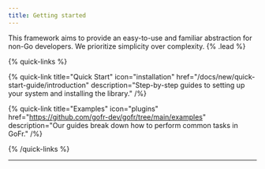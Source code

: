```yaml
---
title: Getting started
---
```


This framework aims to provide an easy-to-use and familiar abstraction for non-Go developers. We prioritize simplicity over complexity. {% .lead %}

{% quick-links %}

{% quick-link title="Quick Start" icon="installation" href="/docs/new/quick-start-guide/introduction" description="Step-by-step guides to setting up your system and installing the library." /%}

<!-- {% quick-link title="Features" icon="presets" href="/" description="Take a look at the features available out of the box." /%} -->

{% quick-link title="Examples" icon="plugins" href="https://github.com/gofr-dev/gofr/tree/main/examples" description="Our guides break down how to perform common tasks in GoFr." /%}

<!-- {% quick-link title="FAQ" icon="theming" href="/" description="Frequently asked questions and solutions to commonly occurring issues." /%} -->

{% /quick-links %}

---

<!--
## Goal

The goal of this framework is to provide an easy to use and familiar abstraction for non-go developers. We will trade
off performance for ease of use.


## Development Notes

* Some services will be required to pass the entire test suite. We recommend using docker for running those services.
  ```bash
  docker run --name gofr-mysql -e MYSQL_ROOT_PASSWORD=password -p 2001:3306 -d mysql:8.0.30
  docker run --name gofr-redis -p 2002:6379 -d redis:7.0.5
  docker run --name gofr-cassandra -d -p 2003:9042 cassandra:4.1
  docker run --name gofr-solr -p 2020:8983 solr:8 -DzkRun
  docker run --name gofr-mongo -d -e MONGO_INITDB_ROOT_USERNAME=admin -e MONGO_INITDB_ROOT_PASSWORD=admin123 -p 2004:27017 mongo:6.0.2
  docker run --name gofr-zipkin -d -p 2005:9411 openzipkin/zipkin:2
  docker run --name gofr-pgsql -d -e POSTGRES_DB=customers -e POSTGRES_PASSWORD=root123 -p 2006:5432 postgres:15.1
  docker run --name gofr-mssql -d -e 'ACCEPT_EULA=Y' -e 'SA_PASSWORD=reallyStrongPwd123' -p 2007:1433 mcr.microsoft.com/azure-sql-edge
  docker run --rm -d -p 2181:2181 -p 443:2008 -p 2008:2008 -p 2009:2009 \
      --env ADVERTISED_LISTENERS=PLAINTEXT://localhost:443,INTERNAL://localhost:2009 \
      --env LISTENERS=PLAINTEXT://0.0.0.0:2008,INTERNAL://0.0.0.0:2009 \
      --env SECURITY_PROTOCOL_MAP=PLAINTEXT:PLAINTEXT,INTERNAL:PLAINTEXT \
      --env INTER_BROKER=INTERNAL \
      --env KAFKA_CREATE_TOPICS="test-topic,test:36:1,krisgeus:12:1:compact" \
      --name gofr-kafka \
      krisgeus/docker-kafka

  docker run --name gofr-yugabyte -p 2011:9042 -d yugabytedb/yugabyte:2.14.5.0-b18 bin/yugabyted start --daemon=false
  docker run -d --name gofr-elasticsearch -p 2012:9200 -p 2013:9300 -e "discovery.type=single-node" elasticsearch:6.8.6
  docker run -d --name gofr-dynamodb -p 2021:8000 amazon/dynamodb-local:1.22.0
  docker run -d --name=gofr-cockroachdb -p 26257:26257 cockroachdb/cockroach:v21.2.4 start-single-node --insecure
  docker run --name=gcloud-emulator -d -p 8086:8086 gcr.io/google.com/cloudsdktool/google-cloud-cli:emulators gcloud beta emulators pubsub start --project=test123 \
      --host-port=0.0.0.0:8086
  ```

  Please note that the recommended local port for the services are different from the actual ports. This is done to
  avoid conflict with the local installation on developer machines. This method also allows a developer to work on
  multiple projects which uses the same services but bound on different ports. One can choose to change the port for
  these services. Just remember to add the same in `configs/.local.env`, if you decide to do that.
<br></br>
* Use only what is given to you as part of function parameter or receiver. No globals. Inject all dependencies including
  DB, Logger etc.
* No magic. So, no init. In a large project, it becomes difficult to track which package is doing what at the
  initialisation step.
* Exported functions must have an associated goDoc.
* Sensitive data(username, password, keys) should not be pushed. Always use environment variables.
* Take interfaces and return concrete types.
    - Lean interfaces - take 'exactly' what you need, not more. Onus of interface definition is on the package who is
      using it. so, it should be as lean as possible. This makes it easier to test.
    - Be careful of type assertions in this context. If you take an interface and type assert to a type - then its
      similar to taking concrete type.
* Uses of context:
    - We should use context as a first parameter.
    - Can not use string as a key for the context. Define your own type and provide context accessor method to avoid
      conflict.
* External Library uses:
    - A little copying is better than a little dependency.
    - All external dependencies should go through the same careful consideration, we would have done to our own written
      code. We need to test the functionality we are going to use from an external library, as sometimes library
      implementation may change.
    - All dependencies must be abstracted as an interface. This will make it easier to switch libraries at later point
      of time.
* Version tagging as per Semantic versioning [Know more!](https://semver.org/)

## Contribution Notes -->

<!-- * Minor changes can be done directly by editing code on . Github automatically creates a temporary branch and
  files a PR. This is only suitable for really small changes like: spelling fixes, variable name changes or error string
  change etc. For larger commits, following steps are recommended.
* (Optional) If you want to discuss your implementation with the users of Gofr, use the official Gofr teams channel.
* Configure your editor to use goimport and golangci-lint on file changes. Any code which is not formatted using these
  tools, will fail on the pipeline.
* All code contributions should have associated tests and all new line additions should be covered in those testcases.
  No PR should ever decrease the overall code coverage.
* Once your code changes are done along with the testcases, submit a PR to development branch. Please note that all PRs
  are merged from feature branches to development first.
* All PRs needs to be reviewed by at least 2 Gofr developers. They might reach out to you for any clarfication.
* Thank you for your contribution. :)  -->
